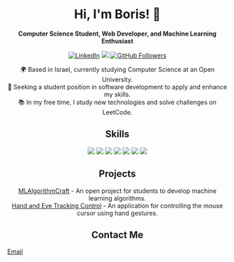 <h1 align="center">Hi, I'm Boris! 👋</h1>

<p align="center">
  <b>Computer Science Student, Web Developer, and Machine Learning Enthusiast</b>
</p>

<p align="center">
  <a href="https://www.linkedin.com/in/boris-teplitskiy-54a490249"><img src="https://img.shields.io/badge/-LinkedIn-blue" alt="LinkedIn"></a>
  <a href="mailto:teplitskiyb@gmail.com"><img src="https://img.shields.io/badge/Email-teplitskiyb@gmail.com-red"></a>
  <a href="https://github.com/borisTL"><img src="https://img.shields.io/github/followers/borisTL?label=Follow&style=social" alt="GitHub Followers"></a>
</p>

<p align="center">
  🌍 Based in Israel, currently studying Computer Science at an Open University.<br>
  💼 Seeking a student position in software development to apply and enhance my skills.<br>
  📚 In my free time, I study new technologies and solve challenges on LeetCode.<br>
</p>

<h2 align="center">Skills</h2>
<p align="center">
  <img src="https://img.shields.io/badge/Python-3670A0?style=for-the-badge&logo=python&logoColor=ffdd54">
  <img src="https://img.shields.io/badge/C-00599C?style=for-the-badge&logo=c&logoColor=white">
  <img src="https://img.shields.io/badge/JavaScript-323330?style=for-the-badge&logo=javascript&logoColor=F7DF1E">
  <img src="https://img.shields.io/badge/HTML5-E34F26?style=for-the-badge&logo=html5&logoColor=white">
  <img src="https://img.shields.io/badge/CSS3-1572B6?style=for-the-badge&logo=css3&logoColor=white">
  <img src="https://img.shields.io/badge/Node.js-43853D?style=for-the-badge&logo=node.js&logoColor=white">
  <img src="https://img.shields.io/badge/MongoDB-4EA94B?style=for-the-badge&logo=mongodb&logoColor=white">
</p>

<h2 align="center">Projects</h2>
<p align="center">
  <a href="https://github.com/borisTL/MLAlgorithmCraft">MLAlgorithmCraft</a> - An open project for students to develop machine learning algorithms.<br>
  <a href="https://github.com/borisTL/Hand-and-Eye-Tracking-Control">Hand and Eye Tracking Control</a> - An application for controlling the mouse cursor using hand gestures.
</p>

<h2 align="center">Contact Me</h2>
<p align="center">
 
  <a href="mailto:teplitskiyb@gmail.com">Email</a>
</p>

